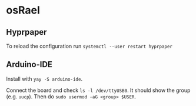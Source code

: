 # osRael

## Hyprpaper

To reload the configuration run `systemctl --user restart hyprpaper`

## Arduino-IDE

Install with `yay -S arduino-ide`.

Connect the board and check `ls -l /dev/ttyUSB0`. It should show the group (e.g. `uucp`). Then do `sudo usermod -aG <group> $USER`.

